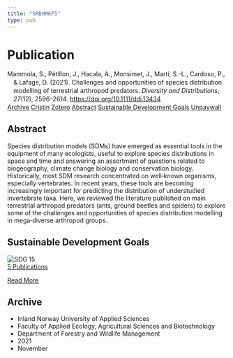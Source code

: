 ```yaml
---
title: "SRBHM6F5"
type: pub
---
```

<h1>Publication</h1>
<article id="csl-bib-container-SRBHM6F5" class="csl-bib-container">
  <div class="csl-bib-body" style="line-height: 1.35; padding-left: 1em; text-indent:-1em;">
  <div class="csl-entry">Mammola, S., P&#xE9;tillon, J., Hacala, A., Monsimet, J., Marti, S.-L., Cardoso, P., &amp; Lafage, D. (2021). Challenges and opportunities of species distribution modelling of terrestrial arthropod predators. <i>Diversity and Distributions</i>, <i>27</i>(12), 2596&#x2013;2614. <a href="https://doi.org/10.1111/ddi.13434">https://doi.org/10.1111/ddi.13434</a></div>
</div>
  <div class="csl-bib-buttons">
    <a href="#taxonomy-article-SRBHM6F5" class="csl-bib-button">Archive</a>
    <a href="https://app.cristin.no/results/show.jsf?id=1952871" alt="Cristin URL" class="csl-bib-button">Cristin</a>
    <a href="http://zotero.org/groups/5402882/items/SRBHM6F5" alt="Zotero URL" class="csl-bib-button">Zotero</a>
    <a href="#abstract-article-SRBHM6F5" class="csl-bib-button">Abstract</a>
    <a href="#sdg-article-SRBHM6F5" class="csl-bib-button">Sustainable Development Goals</a>
    <a href="https://onlinelibrary.wiley.com/doi/pdfdirect/10.1111/ddi.13434" class="csl-bib-button">Unpaywall</a>
  </div>
  <div id="csl-bib-meta-container-SRBHM6F5"></div>
</article>
<div id="csl-bib-meta-SRBHM6F5" class="csl-bib-meta">
  <article id="abstract-article-SRBHM6F5" class="abstract-article">
    <h1>Abstract</h1>
    Species distribution models (SDMs) have emerged as essential tools in the equipment of many ecologists, useful to explore species distributions in space and time and answering an assortment of questions related to biogeography, climate change biology and conservation biology. Historically, most SDM research concentrated on well‐known organisms, especially vertebrates. In recent years, these tools are becoming increasingly important for predicting the distribution of understudied invertebrate taxa. Here, we reviewed the literature published on main terrestrial arthropod predators (ants, ground beetles and spiders) to explore some of the challenges and opportunities of species distribution modelling in mega‐diverse arthropod groups.
  </article>
  <article id="sdg-article-SRBHM6F5" class="sdg-article">
    <h1>Sustainable Development Goals</h1>
    <div class="sdg-container"><div id="sdg15" class="sdg"> <img src="{{< params subfolder >}}images/sdg/sdg15_en.png" class="image" alt="SDG 15"> <div class="sdg-overlay"> <a href="{{< params subfolder >}}en/archive/?sdg=15#archive" class="sdg-publication-count"><span>5</span> Publications</a> <p><a href="https://sdgs.un.org/goals/goal15" class="sdg-read-more">Read More</a></p> </div> </div></div>
  </article>
  <article id="taxonomy-article-SRBHM6F5" class="taxonomy-article">
    <h1>Archive</h1>
    <ul>
      <li>Inland Norway University of Applied Sciences</li>
      <li>Faculty of Applied Ecology, Agricultural Sciences and Biotechnology</li>
      <li>Department of Forestry and Wildlife Management</li>
      <li>2021</li>
      <li>November</li>
    </ul>
  </article>
</div>
